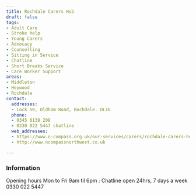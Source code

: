 ```yaml
---
title: Rochdale Carers Hub
draft: false
tags:
- Adult Care
- Stroke help
- Young Carers
- Advocacy
- Counselling
- Sitting in Service
- Chatline
- Short Breaks Service
- Care Worker Support
areas:
- Middleton
- Heywood
- Rochdale
contact:
  addresses:
  - Lock 50, Oldham Road, Rochdale. OL16
  phone:
  - 0345 0138 208
  - 0330 022 5447 chatline
  web_addresses:
  - https://www.n-compass.org.uk/our-services/carers/rochdale-carers-hub
  - http://www.ncompassnorthwest.co.uk

---
```


### Information
Opening hours Mon to Fri  9am til 6pm :
Chatline open 24hrs, 7 days a week 0330 022 5447